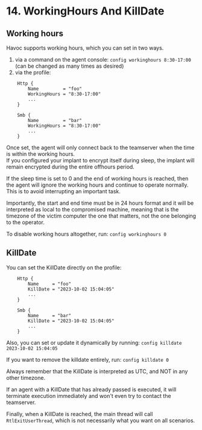 # 14. WorkingHours And KillDate

## Working hours

Havoc supports working hours, which you can set in two ways.  
1) via a command on the agent console: `config workinghours 8:30-17:00` (can be changed as many times as desired)
2) via the profile:
```
    Http {
        Name         = "foo"
        WorkingHours = "8:30-17:00"
        ...
    }

    Smb {
        Name         = "bar"
        WorkingHours = "8:30-17:00"
        ...
    }
```

Once set, the agent will only connect back to the teamserver when the time is within the working hours.  
If you configured your implant to encrypt itself during sleep, the implant will remain encrypted during the entire offhours period.  

If the sleep time is set to 0 and the end of working hours is reached, then the agent will ignore the working hours and continue to operate normally. This is to avoid interrupting an important task.  

Importantly, the start and end time must be in 24 hours format and it will be interpreted as local to the compromised machine, meaning that is the timezone of the victim computer the one that matters, not the one belonging to the operator.  

To disable working hours altogether, run: `config workinghours 0`  

## KillDate

You can set the KillDate directly on the profile:
```
    Http {
        Name     = "foo"
        KillDate = "2023-10-02 15:04:05"
        ...
    }

    Smb {
        Name     = "bar"
        KillDate = "2023-10-02 15:04:05"
        ...
    }
```

Also, you can set or update it dynamically by running: `config killdate 2023-10-02 15:04:05`  

If you want to remove the killdate entirely, run: `config killdate 0`  

Always remember that the KillDate is interpreted as UTC, and NOT in any other timezone.  

If an agent with a KillDate that has already passed is executed, it will terminate execution immediately and won't even try to contact the teamserver.  

Finally, when a KillDate is reached, the main thread will call `RtlExitUserThread`, which is not necessarily what you want on all scenarios.